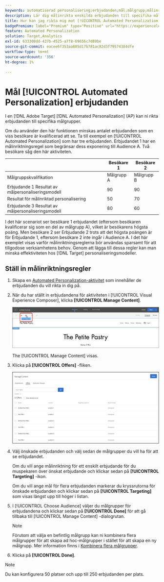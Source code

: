 ```yaml
---
keywords: automatiserad personalisering;erbjudanden;mål;målgrupp;målinriktningsregler;målinriktning
description: Lär dig målinrikta enskilda erbjudanden till specifika målgrupper med en [!UICONTROL Automated Personalization] (AP) aktivitet i [!DNL Adobe Target].
title: Hur kan jag rikta mig mot [!UICONTROL Automated Personalization] Erbjudanden?
badgePremium: label="Premium" type="Positive" url="https://experienceleague.adobe.com/docs/target/using/introduction/intro.html?lang=en#premium newtab=true" tooltip="Se vad som ingår i Target Premium."
feature: Automated Personalization
solution: Target,Analytics
exl-id: 633308dd-437b-4525-a7f8-69656c7d89be
source-git-commit: eacee6f353aa685d17b781ac82d3f79574384dfe
workflow-type: tm+mt
source-wordcount: '356'
ht-degree: 1%

---
```


# Mål [!UICONTROL Automated Personalization] erbjudanden

I en [!DNL Adobe Target] [!DNL Automated Personalization] (AP) kan ni rikta erbjudanden till specifika målgrupper.

Om du använder den här funktionen minskas antalet erbjudanden som en viss besökare är kvalificerad att se. Ta till exempel en [!UICONTROL Automated Personalization] som har tre erbjudanden. Erbjudandet 1 har en målinriktningsregel som begränsar dess exponering till Audience A. Två besökare såg den här aktiviteten.

| | Besökare 1 | Besökare 2 |
|--- |--- |--- |
| Målgruppskvalifikation | Målgrupp A | Målgrupp B |
| Erbjudande 1 Resultat av målpersonaliseringsmodell | 90 | 90 |
| Resultat för målinriktad personalisering | 50 | 70 |
| Erbjudande 3 Resultat av målpersonaliseringsmodell | 80 | 60 |

I det här scenariot ser besökare 1 erbjudandet (eftersom besökaren kvalificerar sig som en del av målgrupp A), vilket är besökarens högsta poäng. Men besökare 2 ser Erbjudande 2 trots att det högsta poängen är för Erbjudande 1, eftersom besökare 2 inte ingår i Audience A. I det här exemplet visas varför målinriktningsreglerna bör användas sparsamt för att tillgodose verksamhetens behov. Genom att lägga till dessa regler kan man minska effektiviteten hos [!DNL Target] personaliseringsmodeller.

## Ställ in målinriktningsregler

1. Skapa en [Automated Personalization-aktivitet](/help/main/c-activities/t-automated-personalization/create-ap-activity.md) som innehåller de erbjudanden du vill rikta in dig på.
1. När du har ställt in erbjudandena för aktiviteten i [!UICONTROL Visual Experience Composer], klicka **[!UICONTROL Manage Content]**.

   ![Hantera innehåll](/help/main/c-activities/t-automated-personalization/assets/manage-content.png)

   The [!UICONTROL Manage Content] visas.

1. Klicka på **[!UICONTROL Offers]** -fliken.

   ![Sidan Erbjudanden](/help/main/c-activities/t-automated-personalization/assets/manage-content-offers.png)

1. Välj önskade erbjudanden och välj sedan de målgrupper du vill ha för att se erbjudandet.

   Om du vill ange målinriktning för ett enskilt erbjudande för du muspekaren över önskat erbjudande och klickar sedan på **[!UICONTROL Targeting]** -ikon.

   Om du vill ange mål för flera erbjudanden markerar du kryssrutorna för önskade erbjudanden och klickar sedan på **[!UICONTROL Targeting]** som visas längst upp till höger i listan.

1. I [!UICONTROL Choose Audience] väljer du målgrupper för erbjudandena och klickar sedan på **[!UICONTROL Done]** för att gå tillbaka till [!UICONTROL Manage Content] -dialogrutan.

   >[!NOTE]
   >
   >Förutom att välja en befintlig målgrupp kan ni kombinera flera målgrupper för att skapa ad hoc-målgrupper i stället för att skapa en ny målgrupp. Mer information finns i [Kombinera flera målgrupper](/help/main/c-target/combining-multiple-audiences.md#concept_A7386F1EA4394BD2AB72399C225981E5).

1. Klicka på **[!UICONTROL Done]**.

>[!NOTE]
>
>Du kan konfigurera 50 platser och upp till 250 erbjudanden per plats.
